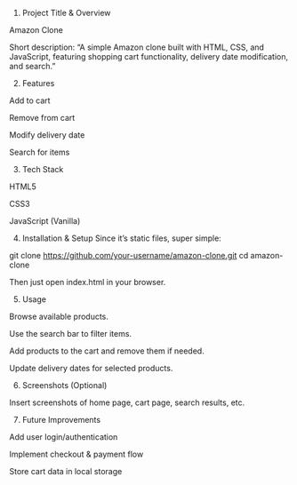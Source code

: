 1. Project Title & Overview

Amazon Clone

Short description: “A simple Amazon clone built with HTML, CSS, and JavaScript, featuring shopping cart functionality, delivery date modification, and search.”

2. Features

Add to cart

Remove from cart

Modify delivery date

Search for items

3. Tech Stack

HTML5

CSS3

JavaScript (Vanilla)

4. Installation & Setup
Since it’s static files, super simple:

git clone https://github.com/your-username/amazon-clone.git
cd amazon-clone


Then just open index.html in your browser.

5. Usage

Browse available products.

Use the search bar to filter items.

Add products to the cart and remove them if needed.

Update delivery dates for selected products.

6. Screenshots (Optional)

Insert screenshots of home page, cart page, search results, etc.

7. Future Improvements

Add user login/authentication

Implement checkout & payment flow

Store cart data in local storage
